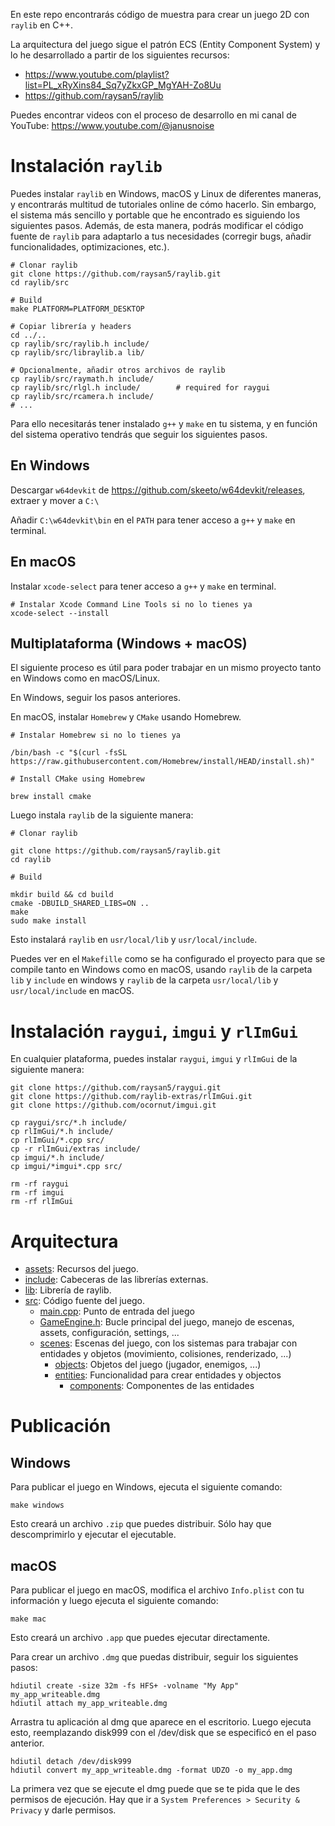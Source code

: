 En este repo encontrarás código de muestra para crear un juego 2D con `raylib` en C++.

La arquitectura del juego sigue el patrón ECS (Entity Component System) y lo he desarrollado a partir de los siguientes recursos:

- https://www.youtube.com/playlist?list=PL_xRyXins84_Sq7yZkxGP_MgYAH-Zo8Uu
- https://github.com/raysan5/raylib

Puedes encontrar videos con el proceso de desarrollo en mi canal de YouTube: https://www.youtube.com/@janusnoise

# Instalación `raylib`

Puedes instalar `raylib` en Windows, macOS y Linux de diferentes maneras, y encontrarás multitud de tutoriales online de cómo hacerlo. Sin embargo, el sistema más sencillo y portable que he encontrado es siguiendo los siguientes pasos. Además, de esta manera, podrás modificar el código fuente de `raylib` para adaptarlo a tus necesidades (corregir bugs, añadir funcionalidades, optimizaciones, etc.).

```
# Clonar raylib
git clone https://github.com/raysan5/raylib.git
cd raylib/src

# Build
make PLATFORM=PLATFORM_DESKTOP

# Copiar librería y headers
cd ../..
cp raylib/src/raylib.h include/
cp raylib/src/libraylib.a lib/

# Opcionalmente, añadir otros archivos de raylib
cp raylib/src/raymath.h include/
cp raylib/src/rlgl.h include/        # required for raygui
cp raylib/src/rcamera.h include/
# ...
```

Para ello necesitarás tener instalado `g++` y `make` en tu sistema, y en función del sistema operativo tendrás que seguir los siguientes pasos.

## En Windows

Descargar `w64devkit` de https://github.com/skeeto/w64devkit/releases, extraer y mover a `C:\`

Añadir `C:\w64devkit\bin` en el `PATH` para tener acceso a `g++` y `make` en terminal.

## En macOS

Instalar `xcode-select` para tener acceso a `g++` y `make` en terminal.

```
# Instalar Xcode Command Line Tools si no lo tienes ya
xcode-select --install
```

## Multiplataforma (Windows + macOS)

El siguiente proceso es útil para poder trabajar en un mismo proyecto tanto en Windows como en macOS/Linux.

En Windows, seguir los pasos anteriores.

En macOS, instalar `Homebrew` y `CMake` usando Homebrew.

```
# Instalar Homebrew si no lo tienes ya

/bin/bash -c "$(curl -fsSL https://raw.githubusercontent.com/Homebrew/install/HEAD/install.sh)"

# Install CMake using Homebrew

brew install cmake
```

Luego instala `raylib` de la siguiente manera:

```
# Clonar raylib

git clone https://github.com/raysan5/raylib.git
cd raylib

# Build

mkdir build && cd build
cmake -DBUILD_SHARED_LIBS=ON ..
make
sudo make install
```

Esto instalará `raylib` en `usr/local/lib` y `usr/local/include`.

Puedes ver en el `Makefille` como se ha configurado el proyecto para que se compile tanto en Windows como en macOS, usando `raylib` de la carpeta `lib` y `include` en windows y `raylib` de la carpeta `usr/local/lib` y `usr/local/include` en macOS.

# Instalación `raygui`, `imgui` y `rlImGui`

En cualquier plataforma, puedes instalar `raygui`, `imgui` y `rlImGui` de la siguiente manera:

```
git clone https://github.com/raysan5/raygui.git
git clone https://github.com/raylib-extras/rlImGui.git
git clone https://github.com/ocornut/imgui.git

cp raygui/src/*.h include/
cp rlImGui/*.h include/
cp rlImGui/*.cpp src/
cp -r rlImGui/extras include/
cp imgui/*.h include/
cp imgui/*imgui*.cpp src/

rm -rf raygui
rm -rf imgui
rm -rf rlImGui
```

# Arquitectura

- [assets](assets): Recursos del juego.
- [include](include): Cabeceras de las librerías externas.
- [lib](lib): Librería de raylib.
- [src](src): Código fuente del juego.
  - [main.cpp](src/main.cpp): Punto de entrada del juego
  - [GameEngine.h](src/GameEngine.h): Bucle principal del juego, manejo de escenas, assets, configuración, settings, ...
  - [scenes](src/scenes): Escenas del juego, con los sistemas para trabajar con entidades y objetos (movimiento, colisiones, renderizado, ...)
    - [objects](src/scenes/objects): Objetos del juego (jugador, enemigos, ...)
    - [entities](src/scenes/entities): Funcionalidad para crear entidades y objectos
      - [components](src/scenes/entities/components): Componentes de las entidades

# Publicación

## Windows

Para publicar el juego en Windows, ejecuta el siguiente comando:

```
make windows
```

Esto creará un archivo `.zip` que puedes distribuir. Sólo hay que descomprimirlo y ejecutar el ejecutable.

## macOS

Para publicar el juego en macOS, modifica el archivo `Info.plist` con tu información y luego ejecuta el siguiente comando:

```
make mac
```

Esto creará un archivo `.app` que puedes ejecutar directamente.

Para crear un archivo `.dmg` que puedas distribuir, seguir los siguientes pasos:

```
hdiutil create -size 32m -fs HFS+ -volname "My App" my_app_writeable.dmg
hdiutil attach my_app_writeable.dmg
```

Arrastra tu aplicación al dmg que aparece en el escritorio. Luego ejecuta esto, reemplazando disk999 con el /dev/disk que se especificó en el paso anterior.

```
hdiutil detach /dev/disk999
hdiutil convert my_app_writeable.dmg -format UDZO -o my_app.dmg
```

La primera vez que se ejecute el dmg puede que se te pida que le des permisos de ejecución. Hay que ir a `System Preferences > Security & Privacy` y darle permisos.
